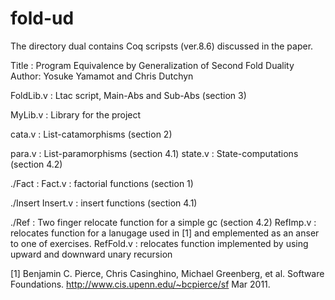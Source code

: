 # fold-ud

The directory dual contains Coq scripsts (ver.8.6) discussed in the paper. 

Title : Program Equivalence by Generalization of Second Fold Duality
Author: Yosuke Yamamot and Chris Dutchyn


FoldLib.v  : Ltac script, Main-Abs and Sub-Abs (section 3)

MyLib.v    : Library for the project

cata.v     : List-catamorphisms  (section 2)

para.v     : List-paramorphisms  (section 4.1)
state.v    : State-computations (section 4.2) 

./Fact     : 
Fact.v     : factorial functions (section 1)

./Insert
Insert.v   : insert functions (section 4.1)

./Ref      : Two finger relocate function for a simple gc (section 4.2)
RefImp.v   : relocates function for a lanugage used in [1] and emplemented as
             an anser to one of exercises.
RefFold.v  : relocates function implemented by using 
             upward and downward unary recursion 
             

   [1] Benjamin C. Pierce, Chris Casinghino, Michael Greenberg, et al. 
           Software Foundations. http://www.cis.upenn.edu/~bcpierce/sf
           Mar 2011. 
